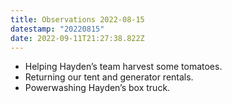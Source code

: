 ```yaml
---
title: Observations 2022-08-15
datestamp: "20220815"
date: 2022-09-11T21:27:38.822Z
---
```

- Helping Hayden’s team harvest some tomatoes.
- Returning our tent and generator rentals.
- Powerwashing Hayden’s box truck.